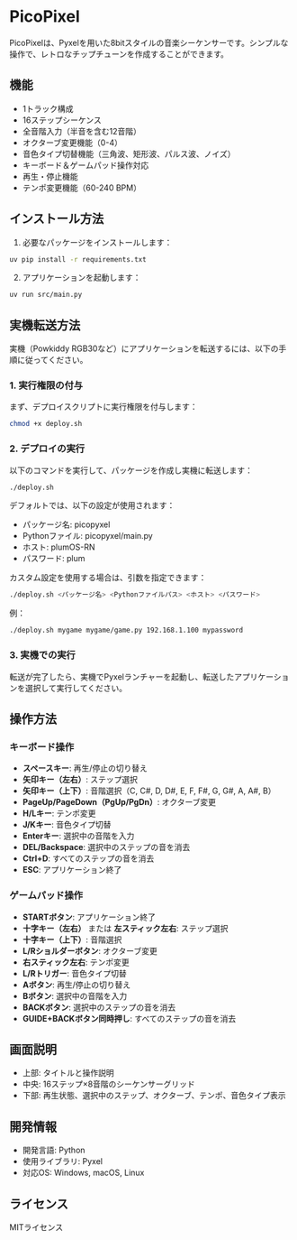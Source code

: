 # PicoPixel

PicoPixelは、Pyxelを用いた8bitスタイルの音楽シーケンサーです。シンプルな操作で、レトロなチップチューンを作成することができます。

## 機能

- 1トラック構成
- 16ステップシーケンス
- 全音階入力（半音を含む12音階）
- オクターブ変更機能（0-4）
- 音色タイプ切替機能（三角波、矩形波、パルス波、ノイズ）
- キーボード＆ゲームパッド操作対応
- 再生・停止機能
- テンポ変更機能（60-240 BPM）

## インストール方法

1. 必要なパッケージをインストールします：

```bash
uv pip install -r requirements.txt
```

2. アプリケーションを起動します：

```bash
uv run src/main.py
```

## 実機転送方法

実機（Powkiddy RGB30など）にアプリケーションを転送するには、以下の手順に従ってください。

### 1. 実行権限の付与

まず、デプロイスクリプトに実行権限を付与します：

```bash
chmod +x deploy.sh
```

### 2. デプロイの実行

以下のコマンドを実行して、パッケージを作成し実機に転送します：

```bash
./deploy.sh
```

デフォルトでは、以下の設定が使用されます：
- パッケージ名: picopyxel
- Pythonファイル: picopyxel/main.py
- ホスト: plumOS-RN
- パスワード: plum

カスタム設定を使用する場合は、引数を指定できます：

```bash
./deploy.sh <パッケージ名> <Pythonファイルパス> <ホスト> <パスワード>
```

例：
```bash
./deploy.sh mygame mygame/game.py 192.168.1.100 mypassword
```

### 3. 実機での実行

転送が完了したら、実機でPyxelランチャーを起動し、転送したアプリケーションを選択して実行してください。

## 操作方法

### キーボード操作

- **スペースキー**: 再生/停止の切り替え
- **矢印キー（左右）**: ステップ選択
- **矢印キー（上下）**: 音階選択（C, C#, D, D#, E, F, F#, G, G#, A, A#, B）
- **PageUp/PageDown（PgUp/PgDn）**: オクターブ変更
- **H/Lキー**: テンポ変更
- **J/Kキー**: 音色タイプ切替
- **Enterキー**: 選択中の音階を入力
- **DEL/Backspace**: 選択中のステップの音を消去
- **Ctrl+D**: すべてのステップの音を消去
- **ESC**: アプリケーション終了

### ゲームパッド操作

- **STARTボタン**: アプリケーション終了
- **十字キー（左右）** または **左スティック左右**: ステップ選択
- **十字キー（上下）**: 音階選択
- **L/Rショルダーボタン**: オクターブ変更
- **右スティック左右**: テンポ変更
- **L/Rトリガー**: 音色タイプ切替
- **Aボタン**: 再生/停止の切り替え
- **Bボタン**: 選択中の音階を入力
- **BACKボタン**: 選択中のステップの音を消去
- **GUIDE+BACKボタン同時押し**: すべてのステップの音を消去

## 画面説明

- 上部: タイトルと操作説明
- 中央: 16ステップ×8音階のシーケンサーグリッド
- 下部: 再生状態、選択中のステップ、オクターブ、テンポ、音色タイプ表示

## 開発情報

- 開発言語: Python
- 使用ライブラリ: Pyxel
- 対応OS: Windows, macOS, Linux

## ライセンス

MITライセンス
